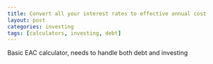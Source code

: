 ```yaml
---
title: Convert all your interest rates to effective annual cost
layout: post
categories: investing
tags: [calculators, investing, debt]
---
```

Basic EAC calculator, needs to handle both debt and investing
